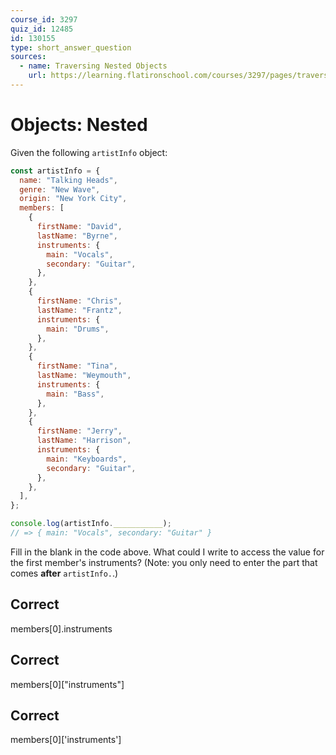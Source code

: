 ```yaml
---
course_id: 3297
quiz_id: 12485
id: 130155
type: short_answer_question
sources:
  - name: Traversing Nested Objects
    url: https://learning.flatironschool.com/courses/3297/pages/traversing-nested-objects?module_item_id=143582
---
```


# Objects: Nested

Given the following `artistInfo` object:

```javascript
const artistInfo = {
  name: "Talking Heads",
  genre: "New Wave",
  origin: "New York City",
  members: [
    {
      firstName: "David",
      lastName: "Byrne",
      instruments: {
        main: "Vocals",
        secondary: "Guitar",
      },
    },
    {
      firstName: "Chris",
      lastName: "Frantz",
      instruments: {
        main: "Drums",
      },
    },
    {
      firstName: "Tina",
      lastName: "Weymouth",
      instruments: {
        main: "Bass",
      },
    },
    {
      firstName: "Jerry",
      lastName: "Harrison",
      instruments: {
        main: "Keyboards",
        secondary: "Guitar",
      },
    },
  ],
};

console.log(artistInfo.___________);
// => { main: "Vocals", secondary: "Guitar" }
```

Fill in the blank in the code above. What could I write to access the value for
the first member's instruments? (Note: you only need to enter the part that 
comes **after** `artistInfo.`.)

## Correct

members[0].instruments

## Correct

members[0]["instruments"]

## Correct

members[0]['instruments']
